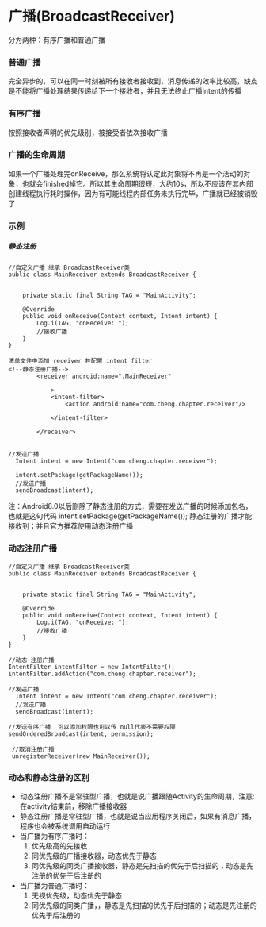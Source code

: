 # 广播(BroadcastReceiver)
分为两种：有序广播和普通广播

### 普通广播
完全异步的，可以在同一时刻被所有接收者接收到，消息传递的效率比较高，缺点是不能将广播处理结果传递给下一个接收者，并且无法终止广播Intent的传播

### 有序广播
按照接收者声明的优先级别，被接受者依次接收广播

### 广播的生命周期
如果一个广播处理完onReceive，那么系统将认定此对象将不再是一个活动的对象，也就会finished掉它。所以其生命周期很短，大约10s，所以不应该在其内部创建线程执行耗时操作，因为有可能线程内部任务未执行完毕，广播就已经被销毁了

### 示例
##### 静态注册

```
//自定义广播 继承 BroadcastReceiver类
public class MainReceiver extends BroadcastReceiver {


    private static final String TAG = "MainActivity";

    @Override
    public void onReceive(Context context, Intent intent) {
        Log.i(TAG, "onReceive: ");
        //接收广播
    }
}

```

```
清单文件中添加 receiver 并配置 intent filter
<!--静态注册广播-->
        <receiver android:name=".MainReceiver"

            >
            <intent-filter>
                <action android:name="com.cheng.chapter.receiver"/>

            </intent-filter>

        </receiver>


```

```
//发送广播
  Intent intent = new Intent("com.cheng.chapter.receiver");

  intent.setPackage(getPackageName());
  //发送广播
  sendBroadcast(intent);

```
注：Android8.0以后删除了静态注册的方式，需要在发送广播的时候添加包名，也就是这句代码  intent.setPackage(getPackageName()); 静态注册的广播才能接收到；并且官方推荐使用动态注册广播

### 动态注册广播
```
//自定义广播 继承 BroadcastReceiver类
public class MainReceiver extends BroadcastReceiver {


    private static final String TAG = "MainActivity";

    @Override
    public void onReceive(Context context, Intent intent) {
        Log.i(TAG, "onReceive: ");
        //接收广播
    }
}

```

```
//动态 注册广播
IntentFilter intentFilter = new IntentFilter();
intentFilter.addAction("com.cheng.chapter.receiver");
```
```
//发送广播
  Intent intent = new Intent("com.cheng.chapter.receiver");
  //发送广播
  sendBroadcast(intent);
  
//发送有序广播  可以添加权限也可以传 null代表不需要权限
sendOrderedBroadcast(intent, permission);
```

```
 //取消注册广播
 unregisterReceiver(new MainReceiver());
```

### 动态和静态注册的区别
- 动态注册广播不是常驻型广播，也就是说广播跟随Activity的生命周期，注意:在activity结束前，移除广播接收器
- 静态注册广播是常驻型广播，也就是说当应用程序关闭后，如果有消息广播，程序也会被系统调用自动运行
- 当广播为有序广播时：
  1. 优先级高的先接收
  2. 同优先级的广播接收器，动态优先于静态
  3. 同优先级的同类广播接收器，静态是先扫描的优先于后扫描的；动态是先注册的优先于后注册的
- 当广播为普通广播时：
  1. 无视优先级，动态优先于静态
  2. 同优先级的同类广播，，静态是先扫描的优先于后扫描的；动态是先注册的优先于后注册的




